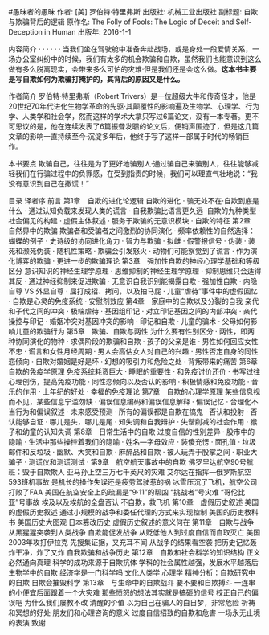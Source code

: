 #愚昧者的愚昧
作者:  [美] 罗伯特·特里弗斯
出版社: 机械工业出版社
副标题: 自欺与欺骗背后的逻辑
原作名: The Folly of Fools: The Logic of Deceit and Self-Deception in Human
出版年: 2016-1-1

 内容简介  · · · · · ·
当我们坐在驾驶舱中准备奔赴战场，或是身处一段爱情关系，一场办公室纠纷中的时候，我们有太多的机会欺骗和自欺，虽然我们也能意识到这么做有多么脱离现实，会带来多么可怕的灾难·但是我们还是会这么做。**这本书主要是写自欺如何为欺骗打掩护的，其背后的原因又是什么。**

作者简介 
罗伯特·特里弗斯（Robert Trivers）是一位超级大牛和传奇怪才，他是20世纪70年代进化生物学革命的先驱·其颠覆性的影响遍及生物学、心理学、行为学、人类学和社会学，然而这样的学术大拿只写过6篇论文，没有一本专著。更不可思议的是，他在连续发表了6篇振聋发聩的论文后，便销声匿迹了，但是这几篇文章的影响一直持续至今·沉淀多年后，他终于写了这样一部属于时代的畅销巨作。

本书要点
欺骗自己，往往是为了更好地骗别人·通过骗自己来骗别人，往往能够减轻我们在行骗过程中的负罪感，在受到指责的时候，我们可以理直气壮地说：“我没有意识到自己在撒谎！”


目录
译者序
前言
第1章　自欺的进化论逻辑
自欺的进化  · 骗无处不在·自欺到底是什么 · 通过认知负载来发现人类的谎言 · 自我欺骗比语言更久远 ·自欺的九种类型 · 社会偏见的构建 · 虚假主体叙述 · 服务于欺骗的无意识模块 · 自欺的特征
第2章　自然界中的欺骗
欺骗者和受骗者之间激烈的协同演化 · 频率依赖性的自然选择：蝴蝶的例子 · 史诗级的协同进化角力 · 智力与欺骗 · 拟雌 · 假警报信号 · 伪装 · 装死和濒死伪装 · 随机性策略 · 欺骗会引发怒火 · 动物们可能察觉到了谎言 · 作为演化博弈的欺骗 · 更进一步的欺骗理论
第3章　强加性自欺的神经心理学基础和等级区分
意识知识的神经生理学原理 · 思维抑制的神经生理学原理 · 抑制思维只会适得其反 · 通过神经抑制来促进欺骗 · 无意识自我识别能揭露自欺 · 强加性自欺 · 内隐自尊 VS 外显自尊 · 屈打成招、拷问，以及拍马屁 · 儿童“虐待”事件中的虚假回忆 · 自欺是心灵的免疫系统 · 安慰剂效应
第4章　家庭中的自欺以及分裂的自我
亲代和子代之间的冲突 · 极端虐待 · 基因组印记 · 对立印记基因之间的内部冲突 · 亲代操控与印记 · 婚姻冲突对基因冲突的影响 · 印记和自欺 · 儿童的骗术 · 父母如何影响儿童的欺骗行为
第5章　欺骗、自欺与两性
为什么要有性别区分 · 
两性，即两种协同演化的物种 · 求偶阶段的欺骗和自欺 · 孩子的父亲是谁 · 男性如何回应女性不忠 · 谎言和女性月经周期 · 男人会高估女人对自己的兴趣 · 男性否定自身的同性恋倾向 · 自欺对婚姻是好是坏 · 幻想的吸引力和危险之处 · 背叛带来的痛苦
第6章　自欺的免疫学原理
免疫系统耗资巨大 · 睡眠的重要性 · 和免疫讨价还价 · 书写过往心理创伤，提高免疫功能 · 同性恋倾向以及否认的影响 · 积极情感和免疫功能 · 音乐的作用 · 上年纪的好处 · 幸福的免疫理论
第7章　自欺的心理学原理
某些信息视而不见，某些信息宁滥勿缺 · 偏误信息编码和偏误信息解释 · 偏误记忆 · 合理化不当行为和偏误叙述 · 未来感受预测 · 所有的偏误都是自欺在搞鬼 · 否认和投射 · 否认能够自证 · 哪儿是头，哪儿是尾 · 知失调和自我辩护 · 失谐削减的社会作用 · 猴子和幼童的认知失调
第8章　日常生活中的自欺
过度自信的性别差异 · 
股市中的隐喻 · 
生活中那些操控着我们的隐喻 · 
姓名—字母效应 · 
装傻充愣 · 
面孔值 · 
垃圾邮件和反垃圾 · 
幽默、大笑和自欺 · 
麻醉品和自欺 · 
被人玩弄于股掌之间 · 
职业大骗子 · 
测谎仪和测谎测试 · 
第9章　航空航天事故中的自欺
佛罗里达航空90号航班：毁于自欺欺人
亚马孙上空三万七千英尺的灾难
艾尔达在指挥—俄罗斯航空593班机事故
是机长的操作失误还是疲劳驾驶惹的祸
冰雪压沉了飞机，航空公司打败了FAA
美国在航空安全上的疏漏是“9·11”的帮凶
“挑战者”号灾难
“哥伦比亚”号事故
埃及以及埃航的全盘否认
不自欺，救飞机
第10章　虚假历史叙述
美国的虚假历史叙述
通过小规模的战争和委任代理的方式来实现控制
美国的历史教科书
美国历史大图观
日本篡改历史
虚假历史叙述的意义何在
第11章　自欺与战争
从黑猩猩突袭到人类战争
自欺能促发战争
从贬低他人到过度自信而自取灭亡
美国2003年攻打伊拉克
先搜集证据，又充耳不闻
从战争的结果看空袭
把历史记忆轰炸干净，炸了又炸
自我欺骗和战争历史
第12章　自欺和社会科学的知识结构
正义必然通向真理
科学的成功来源于自欺抗体
学科的社会属性越强，发展水平越落后
生物学中的自欺
经济学是一门科学吗
文化人类学
心理学
精神分析：自欺研究中的自欺
自欺会摧毁科学
第13章　与生命中的自欺战斗
要不要和自欺搏斗
一连串的小便宜后面跟着一个大灾难
那些愤怒的想法其实就是搞砸的信号
校正自己的偏误吧
为什么我们屡教不改
清醒的价值
以为自己在骗人的白日梦，非常危险
祈祷和冥想的好处
朋友们和心理咨询的意义
过度自信招致的自欺和危害
一场永无止境的表演
致谢